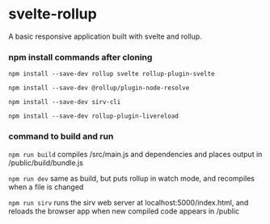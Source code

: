 # svelte-rollup
A basic responsive application built with svelte and rollup.

### npm install commands after cloning
    npm install --save-dev rollup svelte rollup-plugin-svelte

    npm install --save-dev @rollup/plugin-node-resolve

    npm install --save-dev sirv-cli

    npm install --save-dev rollup-plugin-livereload
    
    
### command to build and run

`npm run build` compiles /src/main.js and dependencies and places output in /public/build/bundle.js 

`npm run dev` same as build, but puts rollup in watch mode, and recompiles when a file is changed

`npm run sirv` runs the sirv web server at localhost:5000/index.html, and reloads the browser app when new compiled code appears in /public



